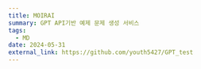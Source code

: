 ```yaml
---
title: MOIRAI
summary: GPT API기반 예제 문제 생성 서비스
tags:
  - MD
date: 2024-05-31
external_link: https://github.com/youth5427/GPT_test
---
```

